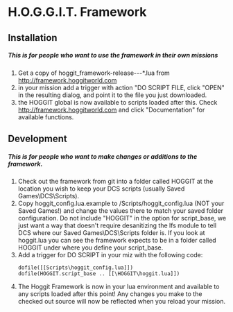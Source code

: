 # H.O.G.G.I.T. Framework

## Installation
##### This is for people who want to use the framework in their own missions
1. Get a copy of hoggit_framework-release-*-*-*.lua from http://framework.hoggitworld.com
2. in your mission add a trigger with action "DO SCRIPT FILE, click "OPEN" in the resulting dialog, and point it to the file you just downloaded.
3. the HOGGIT global is now available to scripts loaded after this.  Check http://framework.hoggitworld.com and click "Documentation" for available functions.

## Development
##### This is for people who want to make changes or additions to the framework.
1. Check out the framework from git into a folder called HOGGIT at the location you wish to keep your DCS scripts (usually Saved Games\DCS\Scripts).
2. Copy hoggit_config.lua.example to <YOUR GAME INSTALL>/Scripts/hoggit_config.lua (NOT your Saved Games!) and change the values there to match your saved folder configuration.  Do not include "HOGGIT" in the option for script_base, we just want a way that doesn't require desanitizing the lfs module to tell DCS where our Saved Games\DCS\Scripts folder is.   If you look at hoggit.lua you can see the framework expects to be in a folder called HOGGIT under where you define your script_base.
3. Add a trigger for DO SCRIPT in your miz with the following code: 
    ```
    dofile([[Scripts\hoggit_config.lua]])
    dofile(HOGGIT.script_base .. [[\HOGGIT\hoggit.lua]])
    ```
4.  The Hoggit Framework is now in your lua environment and available to any scripts loaded after this point!  Any changes you make to the checked out source will now be reflected when you reload your mission.
